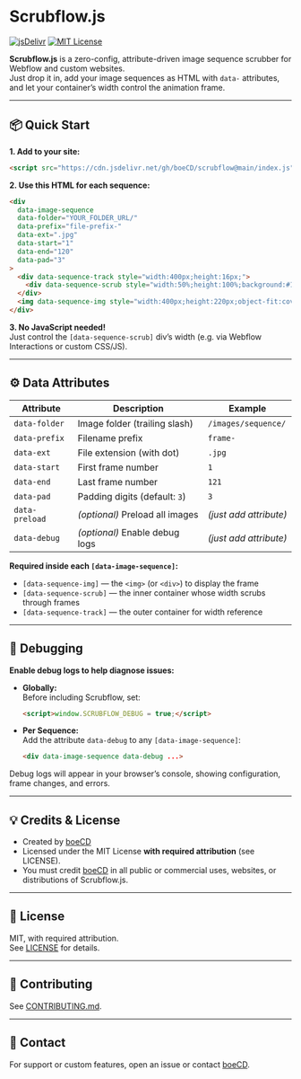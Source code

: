# Scrubflow.js

[![jsDelivr](https://data.jsdelivr.com/v1/package/gh/boeCD/cd-library/badge)](https://www.jsdelivr.com/package/gh/boeCD/cd-library)
[![MIT License](https://img.shields.io/badge/license-MIT-green.svg)](LICENSE)

**Scrubflow.js** is a zero-config, attribute-driven image sequence scrubber for Webflow and custom websites.  
Just drop it in, add your image sequences as HTML with `data-` attributes, and let your container’s width control the animation frame.

---

## 📦 Quick Start

**1. Add to your site:**
```html
<script src="https://cdn.jsdelivr.net/gh/boeCD/scrubflow@main/index.js"></script>
```

**2. Use this HTML for each sequence:**
```html
<div
  data-image-sequence
  data-folder="YOUR_FOLDER_URL/"
  data-prefix="file-prefix-"
  data-ext=".jpg"
  data-start="1"
  data-end="120"
  data-pad="3"
>
  <div data-sequence-track style="width:400px;height:16px;">
    <div data-sequence-scrub style="width:50%;height:100%;background:#14e49b;"></div>
  </div>
  <img data-sequence-img style="width:400px;height:220px;object-fit:cover;">
</div>
```

**3. No JavaScript needed!**  
Just control the `[data-sequence-scrub]` div’s width (e.g. via Webflow Interactions or custom CSS/JS).

---

## ⚙️ Data Attributes

| Attribute           | Description                        | Example                          |
|---------------------|------------------------------------|----------------------------------|
| `data-folder`       | Image folder (trailing slash)      | `/images/sequence/`              |
| `data-prefix`       | Filename prefix                    | `frame-`                         |
| `data-ext`          | File extension (with dot)          | `.jpg`                           |
| `data-start`        | First frame number                 | `1`                              |
| `data-end`          | Last frame number                  | `121`                            |
| `data-pad`          | Padding digits (default: `3`)      | `3`                              |
| `data-preload`      | *(optional)* Preload all images    | *(just add attribute)*           |
| `data-debug`        | *(optional)* Enable debug logs     | *(just add attribute)*           |

**Required inside each `[data-image-sequence]`:**
- `[data-sequence-img]` — the `<img>` (or `<div>`) to display the frame
- `[data-sequence-scrub]` — the inner container whose width scrubs through frames
- `[data-sequence-track]` — the outer container for width reference

---

## 🐞 Debugging

**Enable debug logs to help diagnose issues:**

- **Globally:**  
  Before including Scrubflow, set:
  ```html
  <script>window.SCRUBFLOW_DEBUG = true;</script>
  ```
- **Per Sequence:**  
  Add the attribute `data-debug` to any `[data-image-sequence]`:
  ```html
  <div data-image-sequence data-debug ...>
  ```

Debug logs will appear in your browser’s console, showing configuration, frame changes, and errors.

---

## 💡 Credits & License

- Created by [boeCD](https://github.com/boeCD)
- Licensed under the MIT License **with required attribution** (see LICENSE).
- You must credit [boeCD](https://github.com/boeCD) in all public or commercial uses, websites, or distributions of Scrubflow.js.

---

## 📝 License

MIT, with required attribution.  
See [LICENSE](LICENSE) for details.

---

## 🙌 Contributing

See [CONTRIBUTING.md](CONTRIBUTING.md).

---

## 💬 Contact

For support or custom features, open an issue or contact [boeCD](https://github.com/boeCD).
